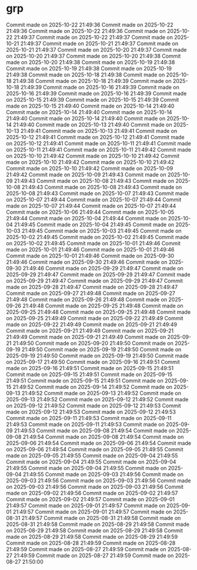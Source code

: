 # grp

Commit made on 2025-10-22 21:49:36
Commit made on 2025-10-22 21:49:36
Commit made on 2025-10-22 21:49:36
Commit made on 2025-10-22 21:49:37
Commit made on 2025-10-22 21:49:37
Commit made on 2025-10-21 21:49:37
Commit made on 2025-10-21 21:49:37
Commit made on 2025-10-21 21:49:37
Commit made on 2025-10-20 21:49:37
Commit made on 2025-10-20 21:49:37
Commit made on 2025-10-20 21:49:38
Commit made on 2025-10-20 21:49:38
Commit made on 2025-10-19 21:49:38
Commit made on 2025-10-19 21:49:38
Commit made on 2025-10-19 21:49:38
Commit made on 2025-10-18 21:49:38
Commit made on 2025-10-18 21:49:38
Commit made on 2025-10-18 21:49:39
Commit made on 2025-10-18 21:49:39
Commit made on 2025-10-16 21:49:39
Commit made on 2025-10-16 21:49:39
Commit made on 2025-10-16 21:49:39
Commit made on 2025-10-15 21:49:39
Commit made on 2025-10-15 21:49:39
Commit made on 2025-10-15 21:49:40
Commit made on 2025-10-14 21:49:40
Commit made on 2025-10-14 21:49:40
Commit made on 2025-10-14 21:49:40
Commit made on 2025-10-14 21:49:40
Commit made on 2025-10-14 21:49:40
Commit made on 2025-10-13 21:49:40
Commit made on 2025-10-13 21:49:41
Commit made on 2025-10-13 21:49:41
Commit made on 2025-10-12 21:49:41
Commit made on 2025-10-12 21:49:41
Commit made on 2025-10-12 21:49:41
Commit made on 2025-10-11 21:49:41
Commit made on 2025-10-11 21:49:41
Commit made on 2025-10-11 21:49:42
Commit made on 2025-10-10 21:49:42
Commit made on 2025-10-10 21:49:42
Commit made on 2025-10-10 21:49:42
Commit made on 2025-10-10 21:49:42
Commit made on 2025-10-10 21:49:42
Commit made on 2025-10-09 21:49:42
Commit made on 2025-10-09 21:49:43
Commit made on 2025-10-09 21:49:43
Commit made on 2025-10-08 21:49:43
Commit made on 2025-10-08 21:49:43
Commit made on 2025-10-08 21:49:43
Commit made on 2025-10-08 21:49:43
Commit made on 2025-10-07 21:49:43
Commit made on 2025-10-07 21:49:44
Commit made on 2025-10-07 21:49:44
Commit made on 2025-10-07 21:49:44
Commit made on 2025-10-07 21:49:44
Commit made on 2025-10-06 21:49:44
Commit made on 2025-10-05 21:49:44
Commit made on 2025-10-04 21:49:44
Commit made on 2025-10-04 21:49:45
Commit made on 2025-10-04 21:49:45
Commit made on 2025-10-03 21:49:45
Commit made on 2025-10-03 21:49:45
Commit made on 2025-10-02 21:49:45
Commit made on 2025-10-02 21:49:45
Commit made on 2025-10-02 21:49:45
Commit made on 2025-10-01 21:49:46
Commit made on 2025-10-01 21:49:46
Commit made on 2025-10-01 21:49:46
Commit made on 2025-10-01 21:49:46
Commit made on 2025-09-30 21:49:46
Commit made on 2025-09-30 21:49:46
Commit made on 2025-09-30 21:49:46
Commit made on 2025-09-29 21:49:47
Commit made on 2025-09-29 21:49:47
Commit made on 2025-09-29 21:49:47
Commit made on 2025-09-29 21:49:47
Commit made on 2025-09-29 21:49:47
Commit made on 2025-09-28 21:49:47
Commit made on 2025-09-28 21:49:47
Commit made on 2025-09-27 21:49:48
Commit made on 2025-09-27 21:49:48
Commit made on 2025-09-26 21:49:48
Commit made on 2025-09-26 21:49:48
Commit made on 2025-09-25 21:49:48
Commit made on 2025-09-25 21:49:48
Commit made on 2025-09-25 21:49:48
Commit made on 2025-09-25 21:49:49
Commit made on 2025-09-22 21:49:49
Commit made on 2025-09-22 21:49:49
Commit made on 2025-09-21 21:49:49
Commit made on 2025-09-21 21:49:49
Commit made on 2025-09-21 21:49:49
Commit made on 2025-09-21 21:49:49
Commit made on 2025-09-21 21:49:50
Commit made on 2025-09-20 21:49:50
Commit made on 2025-09-19 21:49:50
Commit made on 2025-09-19 21:49:50
Commit made on 2025-09-19 21:49:50
Commit made on 2025-09-19 21:49:50
Commit made on 2025-09-17 21:49:50
Commit made on 2025-09-16 21:49:51
Commit made on 2025-09-16 21:49:51
Commit made on 2025-09-15 21:49:51
Commit made on 2025-09-15 21:49:51
Commit made on 2025-09-15 21:49:51
Commit made on 2025-09-15 21:49:51
Commit made on 2025-09-15 21:49:52
Commit made on 2025-09-14 21:49:52
Commit made on 2025-09-13 21:49:52
Commit made on 2025-09-13 21:49:52
Commit made on 2025-09-13 21:49:52
Commit made on 2025-09-12 21:49:52
Commit made on 2025-09-12 21:49:52
Commit made on 2025-09-12 21:49:53
Commit made on 2025-09-12 21:49:53
Commit made on 2025-09-12 21:49:53
Commit made on 2025-09-11 21:49:53
Commit made on 2025-09-11 21:49:53
Commit made on 2025-09-11 21:49:53
Commit made on 2025-09-09 21:49:53
Commit made on 2025-09-08 21:49:54
Commit made on 2025-09-08 21:49:54
Commit made on 2025-09-08 21:49:54
Commit made on 2025-09-06 21:49:54
Commit made on 2025-09-06 21:49:54
Commit made on 2025-09-06 21:49:54
Commit made on 2025-09-05 21:49:55
Commit made on 2025-09-05 21:49:55
Commit made on 2025-09-04 21:49:55
Commit made on 2025-09-04 21:49:55
Commit made on 2025-09-04 21:49:55
Commit made on 2025-09-04 21:49:55
Commit made on 2025-09-04 21:49:55
Commit made on 2025-09-03 21:49:56
Commit made on 2025-09-03 21:49:56
Commit made on 2025-09-03 21:49:56
Commit made on 2025-09-03 21:49:56
Commit made on 2025-09-03 21:49:56
Commit made on 2025-09-02 21:49:56
Commit made on 2025-09-02 21:49:57
Commit made on 2025-09-02 21:49:57
Commit made on 2025-09-01 21:49:57
Commit made on 2025-09-01 21:49:57
Commit made on 2025-09-01 21:49:57
Commit made on 2025-09-01 21:49:57
Commit made on 2025-08-31 21:49:57
Commit made on 2025-08-31 21:49:58
Commit made on 2025-08-31 21:49:58
Commit made on 2025-08-29 21:49:58
Commit made on 2025-08-29 21:49:58
Commit made on 2025-08-29 21:49:58
Commit made on 2025-08-29 21:49:58
Commit made on 2025-08-29 21:49:59
Commit made on 2025-08-28 21:49:59
Commit made on 2025-08-28 21:49:59
Commit made on 2025-08-27 21:49:59
Commit made on 2025-08-27 21:49:59
Commit made on 2025-08-27 21:49:59
Commit made on 2025-08-27 21:50:00